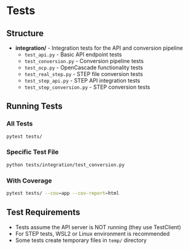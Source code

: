# Tests

## Structure

- **integration/** - Integration tests for the API and conversion pipeline
  - `test_api.py` - Basic API endpoint tests
  - `test_conversion.py` - Conversion pipeline tests
  - `test_ocp.py` - OpenCascade functionality tests
  - `test_real_step.py` - STEP file conversion tests
  - `test_step_api.py` - STEP API integration tests
  - `test_step_conversion.py` - STEP conversion tests

## Running Tests

### All Tests
```bash
pytest tests/
```

### Specific Test File
```bash
python tests/integration/test_conversion.py
```

### With Coverage
```bash
pytest tests/ --cov=app --cov-report=html
```

## Test Requirements

- Tests assume the API server is NOT running (they use TestClient)
- For STEP tests, WSL2 or Linux environment is recommended
- Some tests create temporary files in `temp/` directory